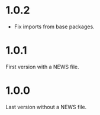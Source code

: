 
# 1.0.2

* Fix imports from base packages.

# 1.0.1

First version with a NEWS file.

# 1.0.0

Last version without a NEWS file.
